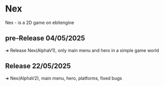 # Nex
Nex - is a 2D game on ebitengine 

## pre-Release 04/05/2025

➜ Release Nex(AlphaV1), only main menu and hero in a simple game world

## Release 22/05/2025

➜ Nex(AlphaV2), main menu, hero, platforms, fixed bugs
